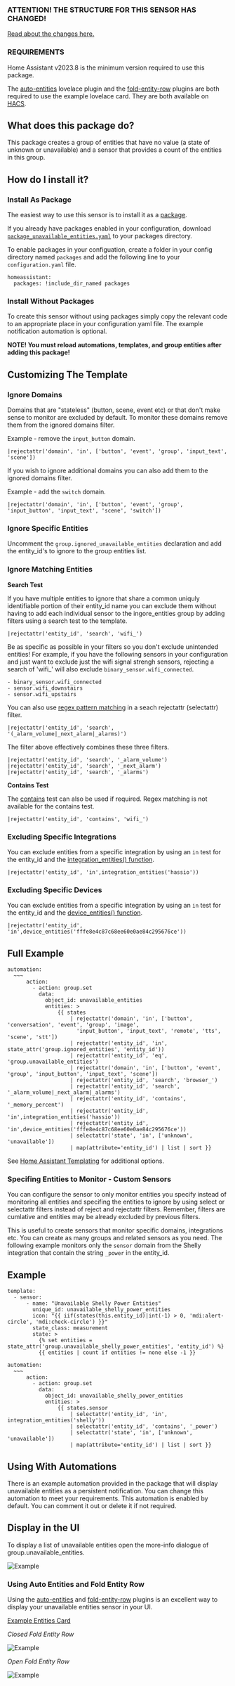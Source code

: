 ### ATTENTION! THE STRUCTURE FOR THIS SENSOR HAS CHANGED!

[Read about the changes here.](https://github.com/jazzyisj/unavailable-entities-sensor/discussions/57)

### REQUIREMENTS ###

Home Assistant v2023.8 is the minimum version required to use this package.

The [auto-entities](https://github.com/thomasloven/lovelace-auto-entities) lovelace plugin and
the [fold-entity-row](https://github.com/thomasloven/lovelace-fold-entity-row) plugins are both required
to use the example lovelace card.  They are both available on [HACS](https://www.hacs.xyz/).

## What does this package do?

This package creates a group of entities that have no value (a state of unknown or unavailable) and a sensor that provides a count of the entities in this group.

## How do I install it?

### Install As Package

The easiest way to use this sensor is to install it as a [package](https://www.home-assistant.io/docs/configuration/packages/).

If you already have packages enabled in your configuration, download [`package_unavailable_entities.yaml`](https://github.com/jazzyisj/unavailable-entities-sensor/blob/main/package_unavailable_entities.yaml) to your packages directory.

To enable packages in your configuation, create a folder in your config directory named `packages` and add the following line to your `configuration.yaml` file.

    homeassistant:
      packages: !include_dir_named packages

### Install Without Packages

To create this sensor without using packages simply copy the relevant code to an appropriate place in your configuration.yaml file. The example notification automation is optional.

**NOTE!  You must reload automations, templates, and group entities after adding this package!**

## Customizing The Template

### Ignore Domains

Domains that are "stateless" (button, scene, event etc) or that don't make sense to monitor are excluded by default. To monitor these domains remove them from the ignored domains filter.

Example - remove the `input_button` domain.

    |rejectattr('domain', 'in', ['button', 'event', 'group', 'input_text', 'scene'])

If you wish to ignore additional domains you can also add them to the ignored domains filter.

Example - add the `switch` domain.

    |rejectattr('domain', 'in', ['button', 'event', 'group', 'input_button', 'input_text', 'scene', 'switch'])

### Ignore Specific Entities

Uncomment the `group.ignored_unavailable_entities` declaration and add the entity_id's to ignore to the group entities list.

### Ignore Matching Entities

**Search Test**

If you have multiple entities to ignore that share a common uniquly identifiable portion of their entity_id name you can exclude them without having to add each individual sensor to the ingore_entities group by adding filters using a search test to the template.

    |rejectattr('entity_id', 'search', 'wifi_')

Be as specific as possible in your filters so you don't exclude unintended entities!  For example, if you have the following sensors in your configuration and just want to exclude just the wifi signal strengh sensors, rejecting a search of 'wifi_' will also exclude `binary_sensor.wifi_connected`.

    - binary_sensor.wifi_connected
    - sensor.wifi_downstairs
    - sensor.wifi_upstairs

You can also use [regex pattern matching](https://regex101.com/) in a seach rejectattr (selectattr) filter.

    |rejectattr('entity_id', 'search', '(_alarm_volume|_next_alarm|_alarms)')

The filter above effectively combines these three filters.

    |rejectattr('entity_id', 'search', '_alarm_volume')
    |rejectattr('entity_id', 'search', '_next_alarm')
    |rejectattr('entity_id', 'search', '_alarms')

**Contains Test**

The [contains](https://www.home-assistant.io/docs/configuration/templating/#contains) test can also be used if required. Regex matching is not available for the contains test.

    |rejectattr('entity_id', 'contains', 'wifi_')

### Excluding Specific Integrations

You can exclude entities from a specific integration by using an `in` test for the entity_id and the [integration_entities() function](https://www.home-assistant.io/docs/configuration/templating/#integrations).

    |rejectattr('entity_id', 'in',integration_entities('hassio'))

### Excluding Specific Devices

You can exclude entities from a specific integration by using an `in` test for the entity_id and the [device_entities() function](https://www.home-assistant.io/docs/configuration/templating/#devices).

    |rejectattr('entity_id', 'in',device_entities('fffe8e4c87c68ee60e0ae84c295676ce'))

## Full Example

    automation:
      ~~~
          action:
            - action: group.set
              data:
                object_id: unavailable_entities
                entities: >
                    {{ states
                        | rejectattr('domain', 'in', ['button', 'conversation', 'event', 'group', 'image',
                          'input_button', 'input_text', 'remote', 'tts', 'scene', 'stt'])
                        | rejectattr('entity_id', 'in', state_attr('group.ignored_entities', 'entity_id'))
                        | rejectattr('entity_id', 'eq', 'group.unavailable_entities')
                        | rejectattr('domain', 'in', ['button', 'event', 'group', 'input_button', 'input_text', 'scene'])
                        | rejectattr('entity_id', 'search', 'browser_')
                        | rejectattr('entity_id', 'search', '_alarm_volume|_next_alarm|_alarms')
                        | rejectattr('entity_id', 'contains', '_memory_percent')
                        | rejectattr('entity_id', 'in',integration_entities('hassio'))
                        | rejectattr('entity_id', 'in',device_entities('fffe8e4c87c68ee60e0ae84c295676ce'))
                        | selectattr('state', 'in', ['unknown', 'unavailable'])
                        | map(attribute='entity_id') | list | sort }}

See [Home Assistant Templating](https://www.home-assistant.io/docs/configuration/templating/) for additional options.

### Specifing Entities to Monitor - Custom Sensors

You can configure the sensor to only monitor entities you specify instead of monitoring all entities and specifing the entities to ignore by using select or selectattr filters instead of reject and rejectattr filters. Remember, filters are cumlative and entities may be already excluded by previous filters.

This is useful to create sensors that monitor specific domains, integrations etc. You can create as many groups and related sensors as you need. The following example monitors only the `sensor` domain from the Shelly integration that contain the string `_power` in the entity_id.

## Example

    template:
      - sensor:
          - name: "Unavailable Shelly Power Entities"
            unique_id: unavailable_shelly_power_entities
            icon: "{{ iif(states(this.entity_id)|int(-1) > 0, 'mdi:alert-circle', 'mdi:check-circle') }}"
            state_class: measurement
            state: >
              {% set entities = state_attr('group.unavailable_shelly_power_entities', 'entity_id') %}
              {{ entities | count if entities != none else -1 }}

    automation:
      ~~~
          action:
            - action: group.set
              data:
                object_id: unavailable_shelly_power_entities
                entities: >
                    {{ states.sensor
                        | selectattr('entity_id', 'in', integration_entities('shelly'))
                        | selectattr('entity_id', 'contains', '_power')
                        | selectattr('state', 'in', ['unknown', 'unavailable'])
                        | map(attribute='entity_id') | list | sort }}

## Using With Automations
There is an example automation provided in the package that will display unavailable entities as a persistent notification.  You can change this automation to meet your requirements.  This automation is enabled by default.  You can comment it out or delete it if not required.

## Display in the UI
To display a list of unavailable entities open the more-info dialogue of group.unavailable_entities.

![Example](https://github.com/jazzyisj/unavailable-entities-sensor/blob/main/images/group_more_info.png)

### Using Auto Entities and Fold Entity Row
Using the [auto-entities](https://github.com/thomasloven/lovelace-auto-entities) and [fold-entity-row](https://github.com/thomasloven/lovelace-fold-entity-row) plugins is an excellent way to display your unavailable entities sensor in your UI.

[Example Entities Card](https://github.com/jazzyisj/unavailable-entities-sensor/blob/master/examples/auto_entities_card.yaml)

*Closed Fold Entity Row*

![Example](https://github.com/jazzyisj/unavailable-entities-sensor/blob/main/images/entities_card_closed_example.png)

*Open Fold Entity Row*

![Example](https://github.com/jazzyisj/unavailable-entities-sensor/blob/main/images/entities_card_open_example.png)